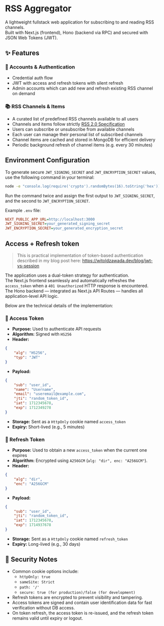# RSS Aggregator

A lightweight fullstack web application for subscribing to and reading RSS channels.  
Built with Next.js (frontend), Hono (backend via RPC) and secured with JSON Web Tokens (JWT).

## ✨ Features
### 🧑 Accounts & Authentication
- Credential auth flow
- JWT with access and refresh tokens with silent refresh
- Admin accounts which can add new and refresh existing RSS channel on demand

### 📚 RSS Channels & Items
- A curated list of predefined RSS channels available to all users
- Channels and items follow strictly [RSS 2.0 Specification](https://www.rssboard.org/rss-specification)
- Users can subscribe or unsubscribe from available channels
- Each user can manage their personal list of subscribed channels
- Channel items are cached and stored in MongoDB for efficient delivery
- Periodic background refresh of channel items (e.g. every 30 minutes)

## Environment Configuration
To generate secure ``JWT_SIGNING_SECRET`` and ``JWT_ENCRYPTION_SECRET`` values, use the following command in your terminal:

```bash
node -e "console.log(require('crypto').randomBytes(16).toString('hex'))"
```

Run the command twice and assign the first output to ``JWT_SIGNING_SECRET``, and the second to ``JWT_ENCRYPTION_SECRET``.

Example ``.env`` file:
```ini
NEXT_PUBLIC_APP_URL=http://localhost:3000
JWT_SIGNING_SECRET=your_generated_signing_secret
JWT_ENCRYPTION_SECRET=your_generated_encryption_secret
```

## Access + Refresh token

> This is practical implementation of token-based authentication described in my blog post here:
> https://witoldzawada.dev/blog/jwt-vs-session 

The application uses a dual-token strategy for authentication.  
The Next.js frontend seamlessly and automatically refreshes the `access_token` when a `401 Unauthorized` HTTP response is encountered.  
The Hono backend — integrated as Next.js API Routes — handles all application-level API logic.

Below are the technical details of the implementation:

### 🔑 Access Token

- **Purpose:** Used to authenticate API requests
- **Algorithm:** Signed with ``HS256``
- **Header:** 
```json
{
    "alg": "HS256",
    "typ": "JWT"
}
```
- **Payload:** 
```json
{
    "sub": "user_id",
    "name": "Username",
    "email": "useremail@example.com",
    "jti": "random_token_id",
    "iat": 1712345678,
    "exp": 1712349278
}
```
- **Storage:** Sent as a ``HttpOnly`` cookie named ``access_token``
- **Expiry:** Short-lived (e.g., 5 minutes)

### 🔐 Refresh Token

- **Purpose:** Used to obtain a new ``access_token`` when the current one expires
- **Algorithm:** Encrypted using ``A256GCM`` (``alg: "dir", enc: "A256GCM"``).
- **Header:** 
```json
{
    "alg": "dir",
    "enc": "A256GCM"
}
```
- **Payload:** 
```json
{
    "sub": "user_id",
    "jti": "random_token_id",
    "iat": 1712345678,
    "exp": 1714937678
}
```
- **Storage:** Sent as a ``HttpOnly`` cookie named ``refresh_token``
- **Expiry:** Long-lived (e.g., 30 days)

## 🔐 Security Notes
- Common cookie options include:
    - ``httpOnly: true``
    - ``sameSite: Strict``
    - ``path: '/'``
    - ``secure: true (for production)/false (for development)``
- Refresh tokens are encrypted to prevent visibility and tampering.
- Access tokens are signed and contain user identification data for fast verification without DB access.
- On token refresh, the access token is re-issued, and the refresh token remains valid until expiry or logout.